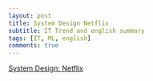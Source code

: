 ```yaml
---
layout: post
title: System Design Netflix
subtitle: IT Trend and english summary
tags: [IT, ML, english]
comments: true
---
```


[System Design: Netflix](https://medium.com/@karan99/system-design-netflix-6962b4f6222)
